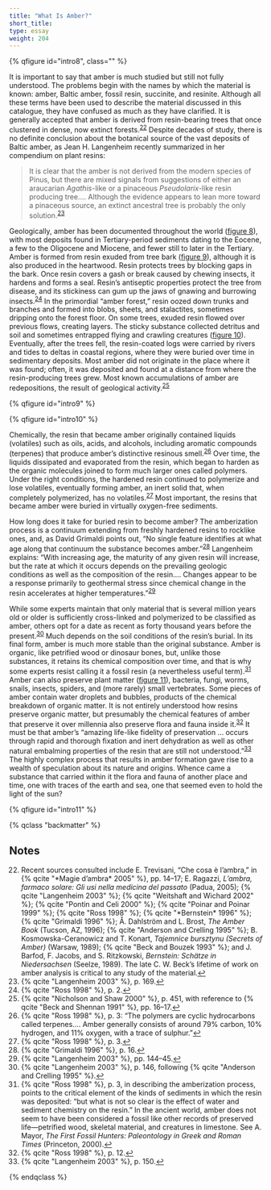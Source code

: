 ```yaml
---
title: "What Is Amber?"
short_title:
type: essay
weight: 204
---
```


{% qfigure id="intro8", class="" %}

It is important to say that amber is much studied but still not fully understood. The problems begin with the names by which the material is known: amber, Baltic amber, fossil resin, succinite, and resinite. Although all these terms have been used to describe the material discussed in this catalogue, they have confused as much as they have clarified. It is generally accepted that amber is derived from resin-bearing trees that once clustered in dense, now extinct forests.<sup class="footnote-ref" id="fnref:22"><a href="#fn:22" rel="footnote">22</a></sup> Despite decades of study, there is no definite conclusion about the botanical source of the vast deposits of Baltic amber, as Jean H. Langenheim recently summarized in her compendium on plant resins:

> It is clear that the amber is not derived from the modern species of Pinus, but there are mixed signals from suggestions of either an araucarian *Agathis*-like or a pinaceous *Pseudolarix*-like resin producing tree.… Although the evidence appears to lean more toward a pinaceous source, an extinct ancestral tree is probably the only solution.<sup class="footnote-ref" id="fnref:23"><a href="#fn:23" rel="footnote">23</a></sup>

Geologically, amber has been documented throughout the world \([figure 8](#intro8)), with most deposits found in Tertiary-period sediments dating to the Eocene, a few to the Oligocene and Miocene, and fewer still to later in the Tertiary. Amber is formed from resin exuded from tree bark \([figure 9](#intro9)), although it is also produced in the heartwood. Resin protects trees by blocking gaps in the bark. Once resin covers a gash or break caused by chewing insects, it hardens and forms a seal. Resin’s antiseptic properties protect the tree from disease, and its stickiness can gum up the jaws of gnawing and burrowing insects.<sup class="footnote-ref" id="fnref:24"><a href="#fn:24" rel="footnote">24</a></sup> In the primordial “amber forest,” resin oozed down trunks and branches and formed into blobs, sheets, and stalactites, sometimes dripping onto the forest floor. On some trees, exuded resin flowed over previous flows, creating layers. The sticky substance collected detritus and soil and sometimes entrapped flying and crawling creatures \([figure 10](#intro10)). Eventually, after the trees fell, the resin-coated logs were carried by rivers and tides to deltas in coastal regions, where they were buried over time in sedimentary deposits. Most amber did not originate in the place where it was found; often, it was deposited and found at a distance from where the resin-producing trees grew. Most known accumulations of amber are redepositions, the result of geological activity.<sup class="footnote-ref" id="fnref:25"><a href="#fn:25" rel="footnote">25</a></sup>

{% qfigure id="intro9" %}

{% qfigure id="intro10" %}

Chemically, the resin that became amber originally contained liquids (volatiles) such as oils, acids, and alcohols, including aromatic compounds (terpenes) that produce amber’s distinctive resinous smell.<sup class="footnote-ref" id="fnref:26"><a href="#fn:26" rel="footnote">26</a></sup> Over time, the liquids dissipated and evaporated from the resin, which began to harden as the organic molecules joined to form much larger ones called polymers. Under the right conditions, the hardened resin continued to polymerize and lose volatiles, eventually forming amber, an inert solid that, when completely polymerized, has no volatiles.<sup class="footnote-ref" id="fnref:27"><a href="#fn:27" rel="footnote">27</a></sup> Most important, the resins that became amber were buried in virtually oxygen-free sediments.

How long does it take for buried resin to become amber? The amberization process is a continuum extending from freshly hardened resins to rocklike ones, and, as David Grimaldi points out, “No single feature identifies at what age along that continuum the substance becomes amber.”<sup class="footnote-ref" id="fnref:28"><a href="#fn:28" rel="footnote">28</a></sup> Langenheim explains: “With increasing age, the maturity of any given resin will increase, but the rate at which it occurs depends on the prevailing geologic conditions as well as the composition of the resin.… Changes appear to be a response primarily to geothermal stress since chemical change in the resin accelerates at higher temperatures.”<sup class="footnote-ref" id="fnref:29"><a href="#fn:29" rel="footnote">29</a></sup>

While some experts maintain that only material that is several million years old or older is sufficiently cross-linked and polymerized to be classified as amber, others opt for a date as recent as forty thousand years before the present.<sup class="footnote-ref" id="fnref:30"><a href="#fn:30" rel="footnote">30</a></sup> Much depends on the soil conditions of the resin’s burial. In its final form, amber is much more stable than the original substance. Amber is organic, like petrified wood or dinosaur bones, but, unlike those substances, it retains its chemical composition over time, and that is why some experts resist calling it a fossil resin (a nevertheless useful term).<sup class="footnote-ref" id="fnref:31"><a href="#fn:31" rel="footnote">31</a></sup> Amber can also preserve plant matter \([figure 11](#intro11)), bacteria, fungi, worms, snails, insects, spiders, and (more rarely) small vertebrates. Some pieces of amber contain water droplets and bubbles, products of the chemical breakdown of organic matter. It is not entirely understood how resins preserve organic matter, but presumably the chemical features of amber that preserve it over millennia also preserve flora and fauna inside it.<sup class="footnote-ref" id="fnref:32"><a href="#fn:32" rel="footnote">32</a></sup> It must be that amber’s “amazing life-like fidelity of preservation … occurs through rapid and thorough fixation and inert dehydration as well as other natural embalming properties of the resin that are still not understood.”<sup class="footnote-ref" id="fnref:33"><a href="#fn:33" rel="footnote">33</a></sup> The highly complex process that results in amber formation gave rise to a wealth of speculation about its nature and origins. Whence came a substance that carried within it the flora and fauna of another place and time, one with traces of the earth and sea, one that seemed even to hold the light of the sun?

{% qfigure id="intro11" %}

{% qclass "backmatter" %}

## Notes

<ol start="22">
<li id="fn:22">Recent sources consulted include E. Trevisani, “Che cosa è l’ambra,” in {% qcite "*Magie d’ambra* 2005" %}, pp. 14–17; E. Ragazzi, <em>L’ambra, farmaco solare: Gli usi nella medicina del passato</em> (Padua, 2005); {% qcite "Langenheim 2003" %}; {% qcite "Weitshaft and Wichard 2002" %}; {% qcite "Pontin and Celi 2000" %}; {% qcite "Poinar and Poinar 1999" %}; {% qcite "Ross 1998" %}; {% qcite "*Bernstein* 1996" %}; {% qcite "Grimaldi 1996" %}; Å. Dahlström and L. Brost, <i>The Amber Book</i> (Tucson, AZ, 1996); {% qcite "Anderson and Crelling 1995" %}; B. Kosmowska-Ceranowicz and T. Konart, <i>Tajemnice bursztynu (Secrets of Amber)</i> (Warsaw, 1989); {% qcite "Beck and Bouzek 1993" %}; and J. Barfod, F. Jacobs, and S. Ritzkowski, <i>Bernstein: Schätze in Niedersachsen</i> (Seelze, 1989). The late C. W. Beck’s lifetime of work on amber analysis is critical to any study of the material.<a class="footnote-return" href="#fnref:22">↩</a></li>

<li id="fn:23">{% qcite "Langenheim 2003" %}, p. 169.<a class="footnote-return" href="#fnref:23">↩</a></li>

<li id="fn:24">{% qcite "Ross 1998" %}, p. 2.<a class="footnote-return" href="#fnref:24">↩</a></li>

<li id="fn:25">{% qcite "Nicholson and Shaw 2000" %}, p. 451, with reference to {% qcite "Beck and Shennan 1991" %}, pp. 16–17.<a class="footnote-return" href="#fnref:25">↩</a></li>

<li id="fn:26">{% qcite "Ross 1998" %}, p. 3: “The polymers are cyclic hydrocarbons called terpenes.… Amber generally consists of around 79% carbon, 10% hydrogen, and 11% oxygen, with a trace of sulphur.”<a class="footnote-return" href="#fnref:26">↩</a></li>

<li id="fn:27">{% qcite "Ross 1998" %}, p. 3.<a class="footnote-return" href="#fnref:27">↩</a></li>

<li id="fn:28">{% qcite "Grimaldi 1996" %}, p. 16.<a class="footnote-return" href="#fnref:28">↩</a></li>

<li id="fn:29">{% qcite "Langenheim 2003" %}, pp. 144–45.<a class="footnote-return" href="#fnref:29">↩</a></li>

<li id="fn:30">{% qcite "Langenheim 2003" %}, p. 146, following {% qcite "Anderson and Crelling 1995" %}.<a class="footnote-return" href="#fnref:30">↩</a></li>

<li id="fn:31">{% qcite "Ross 1998" %}, p. 3, in describing the amberization process, points to the critical element of the kinds of sediments in which the resin was deposited: “but what is not so clear is the effect of water and sediment chemistry on the resin.” In the ancient world, amber does not seem to have been considered a fossil like other records of preserved life—petrified wood, skeletal material, and creatures in limestone. See A. Mayor, <i>The First Fossil Hunters: Paleontology in Greek and Roman Times</i> (Princeton, 2000).<a class="footnote-return" href="#fnref:31">↩</a></li>

<li id="fn:32">{% qcite "Ross 1998" %}, p. 12.<a class="footnote-return" href="#fnref:32">↩</a></li>

<li id="fn:33">{% qcite "Langenheim 2003" %}, p. 150.<a class="footnote-return" href="#fnref:33">↩</a></li>
</ol>

{% endqclass %}
